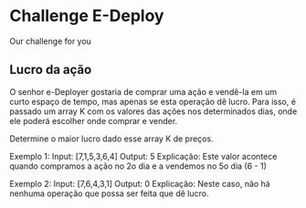 # Challenge E-Deploy
Our challenge for you
## Lucro da ação
O senhor e-Deployer gostaria de comprar uma ação e vendê-la em um curto espaço de tempo, mas apenas se esta operação dê lucro. Para isso, é passado um array K com os valores das ações nos determinados dias, onde ele poderá escolher onde comprar e vender.

Determine o maior lucro dado esse array K de preços.

Exemplo 1:
Input: [7,1,5,3,6,4]
Output: 5
Explicação: Este valor acontece quando compramos a ação no 2o dia e a vendemos no 5o dia (6 - 1)

Exemplo 2:
Input: [7,6,4,3,1]
Output: 0
Explicação: Neste caso, não há nenhuma operação que possa ser feita que dê lucro.